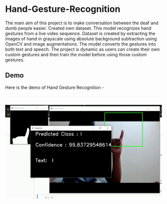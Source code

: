 # Hand-Gesture-Recognition

The main aim of this project is to make conversation between the deaf and dumb people easier. Created own dataset. This model recognizes hand gestures from a live video sequence. Dataset is created by extracting the images of hand in grayscale using absolute background subtraction using OpenCV and image augmentations. The model converts the gestures into both text and speech. The project is dynamic as users can create their own custom gestures and then train the model before using those custom gestures.

## Demo

Here is the demo of Hand Gesture Recognition - <br>
<br>
<br>
<p align="center">
  <img src="https://github.com/thota-sasanth/Hand-Gesture-Recognition/blob/master/hand-ges.gif">
</p>
